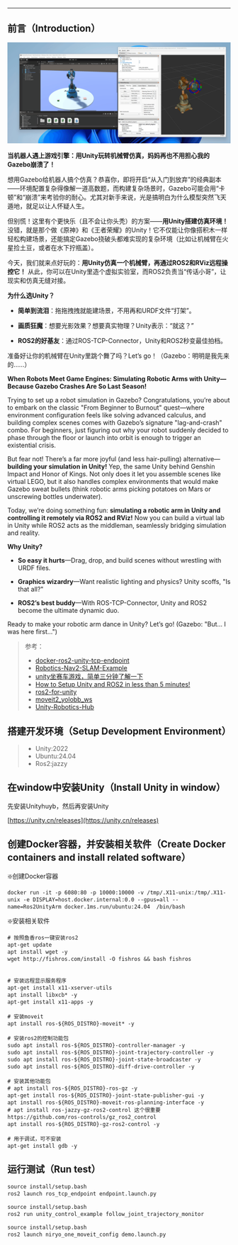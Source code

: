 

---

## 前言（Introduction）

![alt text](images/test.gif)

**当机器人遇上游戏引擎：用Unity玩转机械臂仿真，妈妈再也不用担心我的Gazebo崩溃了！**

想用Gazebo给机器人搞个仿真？恭喜你，即将开启“从入门到放弃”的经典副本——环境配置复杂得像解一道高数题，而构建复杂场景时，Gazebo可能会用“卡顿”和“崩溃”来考验你的耐心。尤其对新手来说，光是搞明白为什么模型突然飞天遁地，就足以让人怀疑人生。

但别慌！这里有个更快乐（且不会让你头秃）的方案——**用Unity搭建仿真环境！** 没错，就是那个做《原神》和《王者荣耀》的Unity！它不仅能让你像搭积木一样轻松构建场景，还能搞定Gazebo挠破头都难实现的复杂环境（比如让机械臂在火星捡土豆，或者在水下拧瓶盖）。

今天，我们就来点好玩的：**用Unity仿真一个机械臂，再通过ROS2和RViz远程操控它！** 从此，你可以在Unity里造个虚拟实验室，而ROS2负责当“传话小哥”，让现实和仿真无缝对接。

**为什么选Unity？**

- **简单到流泪**：拖拖拽拽就能建场景，不用再和URDF文件“打架”。

- **画质狂魔**：想要光影效果？想要真实物理？Unity表示：“就这？”

- **ROS2的好基友**：通过ROS-TCP-Connector，Unity和ROS2秒变最佳拍档。

准备好让你的机械臂在Unity里跳个舞了吗？Let’s go！（Gazebo：明明是我先来的……）


**When Robots Meet Game Engines: Simulating Robotic Arms with Unity—Because Gazebo Crashes Are So Last Season!**

Trying to set up a robot simulation in Gazebo? Congratulations, you’re about to embark on the classic "From Beginner to Burnout" quest—where environment configuration feels like solving advanced calculus, and building complex scenes comes with Gazebo’s signature "lag-and-crash" combo. For beginners, just figuring out why your robot suddenly decided to phase through the floor or launch into orbit is enough to trigger an existential crisis.

But fear not! There’s a far more joyful (and less hair-pulling) alternative—**building your simulation in Unity!** Yep, the same Unity behind Genshin Impact and Honor of Kings. Not only does it let you assemble scenes like virtual LEGO, but it also handles complex environments that would make Gazebo sweat bullets (think robotic arms picking potatoes on Mars or unscrewing bottles underwater).

Today, we’re doing something fun: **simulating a robotic arm in Unity and controlling it remotely via ROS2 and RViz!** Now you can build a virtual lab in Unity while ROS2 acts as the middleman, seamlessly bridging simulation and reality.

**Why Unity?**

- **So easy it hurts**—Drag, drop, and build scenes without wrestling with URDF files.

- **Graphics wizardry**—Want realistic lighting and physics? Unity scoffs, "Is that all?"

- **ROS2’s best buddy**—With ROS-TCP-Connector, Unity and ROS2 become the ultimate dynamic duo.

Ready to make your robotic arm dance in Unity? Let’s go! (Gazebo: "But... I was here first...")




> 参考：
> - [docker-ros2-unity-tcp-endpoint](https://github.com/frankjoshua/docker-ros2-unity-tcp-endpoint/tree/master)
> - [Robotics-Nav2-SLAM-Example](https://github.com/Unity-Technologies/Robotics-Nav2-SLAM-Example?tab=readme-ov-file)
> - [unity坐赛车游戏，简单三分钟了解一下](https://www.bilibili.com/video/BV1LU4y1o7re/?vd_source=3bf4271e80f39cfee030114782480463)
> - [How to Setup Unity and ROS2 in less than 5 minutes!](https://www.youtube.com/watch?v=1X6uzrvNwCk)
> - [ros2-for-unity](https://github.com/RobotecAI/ros2-for-unity)
> - [moveit2_yolobb_ws](https://github.com/laoxue888/moveit2_yolobb_ws)
> - [Unity-Robotics-Hub](https://github.com/Unity-Technologies/Unity-Robotics-Hub)



## 搭建开发环境（Setup Development Environment）

> - Unity:2022
> - Ubuntu:24.04
> - Ros2:jazzy

## 在window中安装Unity（Install Unity in window）

先安装Unityhuyb，然后再安装Unity

[https://unity.cn/releases](https://unity.cn/releases)

## 创建Docker容器，并安装相关软件（Create Docker containers and install related software）

❇️创建Docker容器

```shell
docker run -it -p 6080:80 -p 10000:10000 -v /tmp/.X11-unix:/tmp/.X11-unix -e DISPLAY=host.docker.internal:0.0 --gpus=all --name=Ros2UnityArm docker.1ms.run/ubuntu:24.04  /bin/bash
```

❇️安装相关软件

```shell
# 按照鱼香ros一键安装ros2
apt-get update
apt install wget -y
wget http://fishros.com/install -O fishros && bash fishros


# 安装远程显示服务程序
apt-get install x11-xserver-utils
apt install libxcb* -y
apt-get install x11-apps -y

# 安装moveit
apt install ros-${ROS_DISTRO}-moveit* -y

# 安装ros2的控制功能包
sudo apt install ros-${ROS_DISTRO}-controller-manager -y
sudo apt install ros-${ROS_DISTRO}-joint-trajectory-controller -y
sudo apt install ros-${ROS_DISTRO}-joint-state-broadcaster -y
sudo apt install ros-${ROS_DISTRO}-diff-drive-controller -y

# 安装其他功能包
# apt install ros-${ROS_DISTRO}-ros-gz -y
apt-get install ros-${ROS_DISTRO}-joint-state-publisher-gui -y
apt install ros-${ROS_DISTRO}-moveit-ros-planning-interface -y
# apt install ros-jazzy-gz-ros2-control 这个很重要 https://github.com/ros-controls/gz_ros2_control
apt install ros-${ROS_DISTRO}-gz-ros2-control -y

# 用于调试，可不安装
apt-get install gdb -y
```

## 运行测试（Run test）

```shell
source install/setup.bash
ros2 launch ros_tcp_endpoint endpoint.launch.py
```

```shell
source install/setup.bash
ros2 run unity_control_example follow_joint_trajectory_monitor
```

```shell
source install/setup.bash
ros2 launch niryo_one_moveit_config demo.launch.py
```
